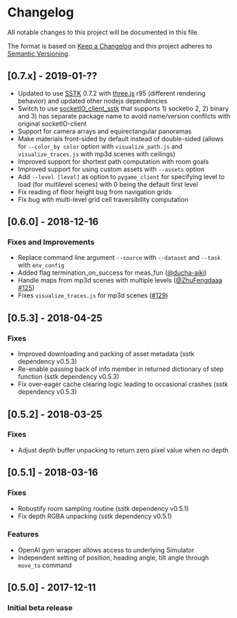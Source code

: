 # Changelog
All notable changes to this project will be documented in this file.

The format is based on [Keep a Changelog](http://keepachangelog.com/en/1.0.0/)
and this project adheres to [Semantic Versioning](http://semver.org/spec/v2.0.0.html).

## [0.7.x] - 2019-01-??
- Updated to use [SSTK](https://github.com/smartscenes/sstk) 0.7.2 with [three.js](https://threejs.org/) r95 (different rendering behavior) and updated other nodejs dependencies
- Switch to use [socketIO_client_sstk](https://github.com/smartscenes/socketIO-client-sstk) that supports 1) socketio 2, 2) binary and 3) has separate package name to avoid name/version conflicts with original socketIO-client 
- Support for camera arrays and equirectangular panoramas
- Make materials front-sided by default instead of double-sided (allows for `--color_by color` option with `visualize_path.js` and `visualize_traces.js` with mp3d scenes with ceilings)
- Improved support for shortest path computation with room goals
- Improved support for using custom assets with `--assets` option
- Add `--level [level]` as option to `pygame_client` for specifying level to load (for multilevel scenes) with 0 being the default first level
- Fix reading of floor height bug from navigation grids
- Fix bug with multi-level grid cell traversibility computation

## [0.6.0] - 2018-12-16
### Fixes and Improvements
- Replace command line argument `--source` with `--dataset` and `--task` with `env_config`
- Added flag termination_on_success for meas_fun ([@ducha-aiki](https://github.com/ducha-aiki))
- Handle maps from mp3d scenes with multiple levels ([@ZhuFengdaaa](https://github.com/ZhuFengdaaa) [#125](../../issues/125))
- Fixes `visualize_traces.js` for mp3d scenes ([#129](../../issues/129))

## [0.5.3] - 2018-04-25
### Fixes
- Improved downloading and packing of asset metadata (sstk dependency v0.5.3)
- Re-enable passing back of info member in returned dictionary of step function (sstk dependency v0.5.3)
- Fix over-eager cache clearing logic leading to occasional crashes (sstk dependency v0.5.3)

## [0.5.2] - 2018-03-25
### Fixes
- Adjust depth buffer unpacking to return zero pixel value when no depth

## [0.5.1] - 2018-03-16
### Fixes
- Robustify room sampling routine (sstk dependency v0.5.1)
- Fix depth RGBA unpacking (sstk dependency v0.5.1)

### Features
- OpenAI gym wrapper allows access to underlying Simulator
- Independent setting of position, heading angle, tilt angle through `move_to` command

## [0.5.0] - 2017-12-11
### Initial beta release
